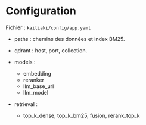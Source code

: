 # Configuration

Fichier : `kaitiaki/config/app.yaml`

* paths : chemins des données et index BM25.
* qdrant : host, port, collection.
* models :

  * embedding
  * reranker
  * llm\_base\_url
  * llm\_model
* retrieval :

  * top\_k\_dense, top\_k\_bm25, fusion, rerank\_top\_k
    